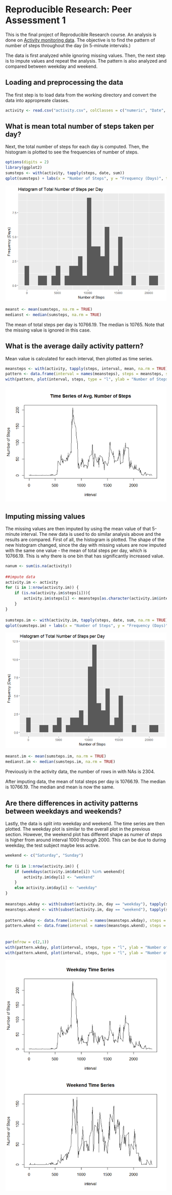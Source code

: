 # Reproducible Research: Peer Assessment 1


  
This is the final project of Reproducible Research course. An analysis is done on [Activity monitoring data](https://d396qusza40orc.cloudfront.net/repdata%2Fdata%2Factivity.zip). The objective is to find the pattern of number of steps throughout the day (in 5-minute intervals.)  

The data is first analyzed while ignoring missing values. Then, the next step is to impute values and repeat the analysis. The pattern is also analyzed and compared between weekday and weekend.  
  
## Loading and preprocessing the data
The first step is to load data from the working directory and convert the data into appropreate classes.  

```r
activity <- read.csv("activity.csv", colClasses = c("numeric", "Date", "numeric"))
```
  
## What is mean total number of steps taken per day?
Next, the total number of steps for each day is computed. Then, the histogram is plotted to see the frequencies of number of steps.


```r
options(digits = 2)
library(ggplot2)
sumsteps <- with(activity, tapply(steps, date, sum))
qplot(sumsteps) + labs(x = "Number of Steps", y = "Frequency (Days)", title = "Histogram of Total Number of Steps per Day")
```

![](PA1_template_files/figure-html/totalsteps-1.png)<!-- -->

```r
meanst <- mean(sumsteps, na.rm = TRUE)
medianst <- median(sumsteps, na.rm = TRUE)
```

The mean of total steps per day is 10766.19. The median is 10765. Note that the missing value is ignored in this case.  

## What is the average daily activity pattern?
Mean value is calculated for each interval, then plotted as time series.

```r
meansteps <- with(activity, tapply(steps, interval, mean, na.rm = TRUE))
pattern <- data.frame(interval = names(meansteps), steps = meansteps, stringsAsFactors = FALSE)
with(pattern, plot(interval, steps, type = "l", ylab = "Number of Steps", main = "Time Series of Avg. Number of Steps"))
```

![](PA1_template_files/figure-html/dailypattern-1.png)<!-- -->
  
## Imputing missing values
The missing values are then imputed by using the mean value of that 5-minute interval. The new data is used to do similar analysis above and the results are compared. First of all, the histogram is plotted. The shape of the new histogram changed, since the day with missing values are now imputed with the same one value - the mean of total steps per day, which is 10766.19. This is why there is one bin that has significantly increased value.


```r
nanum <- sum(is.na(activity))

##impute data
activity.im <- activity
for (i in 1:nrow(activity.im)) {
    if (is.na(activity.im$steps[i])){
        activity.im$steps[i] <- meansteps[as.character(activity.im$interval[i])]
    }
}

sumsteps.im <- with(activity.im, tapply(steps, date, sum, na.rm = TRUE))
qplot(sumsteps.im) + labs(x = "Number of Steps", y = "Frequency (Days)", title = "Histogram of Total Number of Steps per Day")
```

![](PA1_template_files/figure-html/imputena-1.png)<!-- -->

```r
meanst.im <- mean(sumsteps.im, na.rm = TRUE)
medianst.im <- median(sumsteps.im, na.rm = TRUE)
```
Previously in the activity data, the number of rows in with NAs is 2304.  

After imputing data, the mean of total steps per day is 10766.19. The median is 10766.19. The median and mean is now the same.  

## Are there differences in activity patterns between weekdays and weekends?
Lastly, the data is split into weekday and weekend. The time series are then plotted. The weekday plot is similar to the overall plot in the previous section. However, the weekend plot has different shape as numer of steps is higher from around interval 1000 through 2000. This can be due to during weekday, the test subject maybe less active.


```r
weekend <- c("Saturday", "Sunday")

for (i in 1:nrow(activity.im)) {
    if (weekdays(activity.im$date[i]) %in% weekend){
        activity.im$day[i] <- "weekend"
    }
    else activity.im$day[i] <- "weekday"
}

meansteps.wkday <- with(subset(activity.im, day == "weekday"), tapply(steps, interval, mean, na.rm = TRUE))
meansteps.wkend <- with(subset(activity.im, day == "weekend"), tapply(steps, interval, mean, na.rm = TRUE))

pattern.wkday <- data.frame(interval = names(meansteps.wkday), steps = meansteps.wkday, stringsAsFactors = FALSE)
pattern.wkend <- data.frame(interval = names(meansteps.wkend), steps = meansteps.wkend, stringsAsFactors = FALSE)


par(mfrow = c(2,1))
with(pattern.wkday, plot(interval, steps, type = "l", ylab = "Number of Steps", main = "Weekday Time Series"))
with(pattern.wkend, plot(interval, steps, type = "l", ylab = "Number of Steps", main = "Weekend Time Series"))
```

![](PA1_template_files/figure-html/weekdayweekend-1.png)<!-- -->

